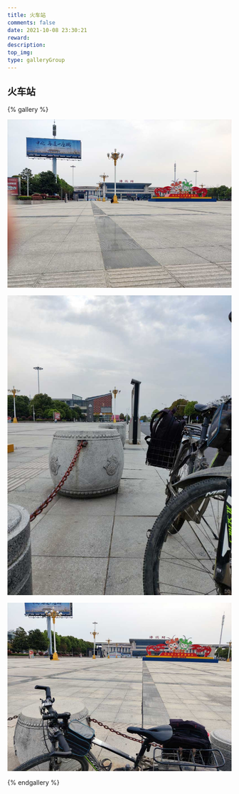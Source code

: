 ```yaml
---
title: 火车站
comments: false
date: 2021-10-08 23:30:21
reward:
description:
top_img:
type: galleryGroup
---
```

<style>
.page-title {
    display: none;
  }
</style>
## 火车站

{% gallery %}

![](../../img/huochezhan/1.jpg)

![](../../img/huochezhan/2.jpg)

![](../../img/huochezhan/3.jpg)

{% endgallery %}

